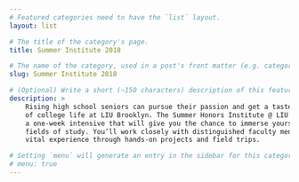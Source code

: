 ```yaml
---
# Featured categories need to have the `list` layout.
layout: list

# The title of the category's page.
title: Summer Institute 2018

# The name of the category, used in a post's front matter (e.g. category: <slug>).
slug: Summer Institute 2018

# (Optional) Write a short (~150 characters) description of this featured category.
description: >
	Rising high school seniors can pursue their passion and get a taste 
	of college life at LIU Brooklyn. The Summer Honors Institute @ LIU Brooklyn is 
	a one-week intensive that will give you the chance to immerse yourself in different 
	fields of study. You’ll work closely with distinguished faculty mentors and gain 
	vital experience through hands-on projects and field trips.

# Setting `menu` will generate an entry in the sidebar for this category.
# menu: true
---
```

